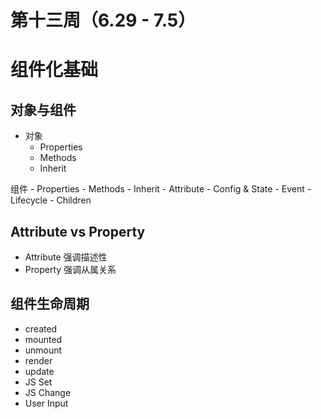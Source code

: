# 第十三周（6.29 - 7.5）

# 组件化基础

## 对象与组件

+ 对象
    - Properties
    - Methods
    - Inherit

组件
    - Properties
    - Methods
    - Inherit
    - Attribute
    - Config & State
    - Event
    - Lifecycle
    - Children

## Attribute vs Property

+ Attribute 强调描述性
+ Property 强调从属关系

## 组件生命周期

+ created
+ mounted
+ unmount
+ render
+ update
+ JS Set
+ JS Change
+ User Input


